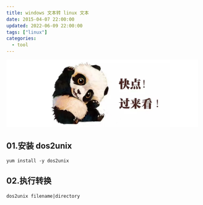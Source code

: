 ```yaml
---
title: windows 文本转 linux 文本
date: 2015-04-07 22:00:00
updated: 2022-06-09 22:00:00
tags: ["linux"]
categories:
  - tool
---
```


![](https://raw.githubusercontent.com/zhoulii/figure-bed/main/fig/panda-banner-1.png)

<!-- more -->

## 01.安装 dos2unix

```shell
yum install -y dos2unix
```

## 02.执行转换

```shell
dos2unix filename|directory
```

